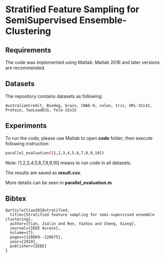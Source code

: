 # Stratified Feature Sampling for SemiSupervised Ensemble-Clustering


## Requirements

The code was implemented using Matlab. Matlab 2016 and later versions are recommended.

## Datasets

The repository contains datasets as following:

```
AustralianCredit, Biodeg, brain, CNAE-9, colon, Iris, ORL-32x32, Protein, TwoLeadECG, Yale-32x32
```

## Experiments

To run the code, please use Matlab to open **code** folder, then execute following instruction:

```bash
parallel_evaluation([1,2,3,4,5,6,7,8,9,10])
```

Note: [1,2,3,4,5,6,7,8,9,10] means to run code in all datasets. 

The results are saved as **result.csv**.

More details can be seen in **parallel_evaluation.m**.

## Bibtex

```
@article{tian2019stratified,
  title={Stratified feature sampling for semi-supervised ensemble clustering},
  author={Tian, Jialin and Ren, Yazhou and Cheng, Xiang},
  journal={IEEE Access},
  volume={7},
  pages={128669--128675},
  year={2019},
  publisher={IEEE}
}
```

